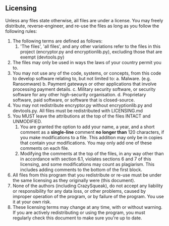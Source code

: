 
## Licensing  
Unless any files state otherwise, all files are under a license. You may freely distribute, reverse-engineer, and re-use the files as long as you follow the following rules:  
 1. The following terms are defined as follows:
    1. 'The files', 'all files', and any other variations refer to the files in this project (encryptor.py and encryptionlib.py), excluding those that are exempt (devtools.py)
 2. The files may only be used in ways the laws of your country permit you to.
 3. You may not use any of the code, systems, or concepts, from this code to develop software relating to, but not limited to:
     a. Malware. (e.g. Ransomware)
     b. Payment gateways or other applications that involve processing payment details.
     c. Military security software, or security software for any other high-security organisation.
     d. Proprietary software, paid software, or software that is closed-source.
 4. You may not redistribute encryptor.py without encryptionlib.py and devtools.py. All files must be redistributed with LICENSING.md  
 5. You MUST leave the attributions at the top of the files INTACT and UNMODIFIED.  
    1. You are granted the option to add your name, a year, and a short comment as a **single-line** comment **no longer than** 120 characters, if you make modifications to a file. This addition may only be in copies that contain your modifications. You may only add one of these comments on each file.
    2. Modifying the comments at the top of the files, in any way other than in accordance with section 6.1, violates sections 6 and 7 of this licensing, and some modifications may count as plagiarism. This includes adding comments to the bottom of the first block.
 6. All files from this program that you redistribute or re-use must be under the same licensing as they originally were (this document). 
 7. None of the authors (including CrazySqueak), do not accept any liability or responsibility for any data loss, or other problems, caused by improper operation of the program, or by failure of the program. You use it at your own risk.
 8. These licensing terms may change at any time, with or without warning. If you are actively redistributing or using the program, you must regularly check this document to make sure you're up to date.